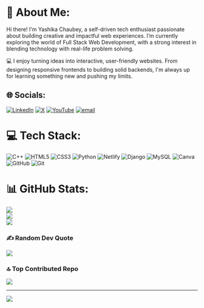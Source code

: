 # 💫 About Me:
Hi there! I'm Yashika Chaubey, a self-driven tech enthusiast passionate about building creative and impactful web experiences. I’m currently exploring the world of Full Stack Web Development, with a strong interest in blending technology with real-life problem solving.

💻 I enjoy turning ideas into interactive, user-friendly websites. From designing responsive frontends to building solid backends, I'm always up for learning something new and pushing my limits.


## 🌐 Socials:
[![LinkedIn](https://img.shields.io/badge/LinkedIn-%230077B5.svg?logo=linkedin&logoColor=white)](https://linkedin.com/in/www.linkedin.com/in/yashika-chaubey-851952260) [![X](https://img.shields.io/badge/X-black.svg?logo=X&logoColor=white)](https://x.com/@chaubey_ya60580) [![YouTube](https://img.shields.io/badge/YouTube-%23FF0000.svg?logo=YouTube&logoColor=white)](https://youtube.com/@https://youtube.com/@minniemogul644?si=9MaAWAAO7958L1SU) [![email](https://img.shields.io/badge/Email-D14836?logo=gmail&logoColor=white)](mailto:chaubeyyashika3@gmail.com) 

# 💻 Tech Stack:
![C++](https://img.shields.io/badge/c++-%2300599C.svg?style=flat&logo=c%2B%2B&logoColor=white) ![HTML5](https://img.shields.io/badge/html5-%23E34F26.svg?style=flat&logo=html5&logoColor=white) ![CSS3](https://img.shields.io/badge/css3-%231572B6.svg?style=flat&logo=css3&logoColor=white) ![Python](https://img.shields.io/badge/python-3670A0?style=flat&logo=python&logoColor=ffdd54) ![Netlify](https://img.shields.io/badge/netlify-%23000000.svg?style=flat&logo=netlify&logoColor=#00C7B7) ![Django](https://img.shields.io/badge/django-%23092E20.svg?style=flat&logo=django&logoColor=white) ![MySQL](https://img.shields.io/badge/mysql-4479A1.svg?style=flat&logo=mysql&logoColor=white) ![Canva](https://img.shields.io/badge/Canva-%2300C4CC.svg?style=flat&logo=Canva&logoColor=white) ![GitHub](https://img.shields.io/badge/github-%23121011.svg?style=flat&logo=github&logoColor=white) ![Git](https://img.shields.io/badge/git-%23F05033.svg?style=flat&logo=git&logoColor=white)
# 📊 GitHub Stats:
![](https://github-readme-stats.vercel.app/api?username=yashika0128&theme=dracula&hide_border=false&include_all_commits=true&count_private=true)<br/>
![](https://nirzak-streak-stats.vercel.app/?user=yashika0128&theme=dracula&hide_border=false)<br/>
![](https://github-readme-stats.vercel.app/api/top-langs/?username=yashika0128&theme=dracula&hide_border=false&include_all_commits=true&count_private=true&layout=compact)

### ✍️ Random Dev Quote
![](https://quotes-github-readme.vercel.app/api?type=horizontal&theme=tokyonight)

### 🔝 Top Contributed Repo
![](https://github-contributor-stats.vercel.app/api?username=yashika0128&limit=5&theme=dark&combine_all_yearly_contributions=true)

---
[![](https://visitcount.itsvg.in/api?id=yashika0128&icon=0&color=0)](https://visitcount.itsvg.in)

